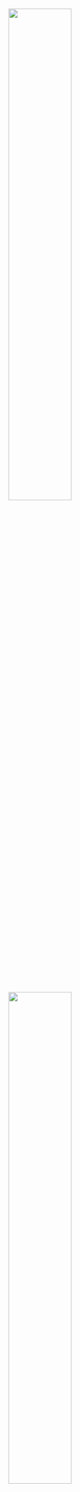 <br />
<p align="center">
    <a href="https://github.com/mosaicml/streaming#gh-light-mode-only" class="only-light">
      <img src="https://storage.googleapis.com/docs.mosaicml.com/images/streaming-logo-light-mode.png" width="50%"/>
    </a>
    <!--pypi website does not support dark mode and does not understand GitHub tag. Hence, it renders both the images.
    The below tag is being used to remove the dark mode image on pypi website.-->
    <!-- SETUPTOOLS_LONG_DESCRIPTION_HIDE_BEGIN -->
    <a href="https://github.com/mosaicml/streaming#gh-dark-mode-only" class="only-dark">
      <img src="https://storage.googleapis.com/docs.mosaicml.com/images/streaming-logo-dark-mode.png" width="50%"/>
    </a>
    <!-- SETUPTOOLS_LONG_DESCRIPTION_HIDE_END -->
</p>

<h2><p align="center">Fast, accurate streaming of training data from cloud storage</p></h2>

<h4><p align='center'>
<a href="https://www.mosaicml.com">[Website]</a>
- <a href="https://streaming.docs.mosaicml.com/en/latest/getting_started/user_guide.html">[Getting Started]</a>
- <a href="https://streaming.docs.mosaicml.com/">[Docs]
- <a href="https://www.mosaicml.com/team">[We're Hiring!]</a>
</p></h4>

<p align="center">
    <a href="https://pypi.org/project/mosaicml-streaming/">
        <img alt="PyPi Version" src="https://img.shields.io/pypi/pyversions/mosaicml-streaming">
    </a>
    <a href="https://pypi.org/project/mosaicml-streaming/">
        <img alt="PyPi Package Version" src="https://img.shields.io/pypi/v/mosaicml-streaming">
    </a>
    <a href="https://github.com/mosaicml/streaming/actions?query=workflow%3ATest">
        <img alt="Unit test" src="https://github.com/mosaicml/streaming/actions/workflows/pytest.yaml/badge.svg">
    </a>
    <a href="https://pepy.tech/project/mosaicml-streaming/">
        <img alt="PyPi Downloads" src="https://static.pepy.tech/personalized-badge/mosaicml-streaming?period=month&units=international_system&left_color=grey&right_color=blue&left_text=Downloads/month">
    </a>
    <a href="https://streaming.docs.mosaicml.com">
        <img alt="Documentation" src="https://readthedocs.org/projects/streaming/badge/?version=stable">
    </a>
    <a href="https://join.slack.com/t/mosaicml-community/shared_invite/zt-1btms90mc-GipE2ufuPkKY0QBrmF3LSA">
        <img alt="Chat @ Slack" src="https://img.shields.io/badge/slack-chat-2eb67d.svg?logo=slack">
    </a>
    <a href="https://github.com/mosaicml/streaming/blob/main/LICENSE">
        <img alt="License" src="https://img.shields.io/badge/License-Apache%202.0-green.svg?logo=slack">
    </a>
</p>
<br />

# 👋 Welcome

We built StreamingDataset to make training on large datasets from cloud storage as fast, cheap, and scalable as possible.

It’s specially designed for multi-node, distributed training for large models—maximizing correctness guarantees, performance, and ease of use. Now, you can efficiently train anywhere, independent of your training data location. Just stream in the data you need, when you need it. To learn more about why we built StreamingDataset, read our [announcement blog](https://www.mosaicml.com/blog/mosaicml-streamingdataset).

StreamingDataset is compatible with any data type, including **images, text, video, and multimodal data**.

With support for major cloud storage providers ([AWS](https://aws.amazon.com/s3/), [OCI](https://www.oracle.com/cloud/storage/object-storage/), and [GCS](https://cloud.google.com/storage) are supported today; [Azure](https://azure.microsoft.com/en-us/products/storage/blobs) is coming soon), and designed as a drop-in replacement for your PyTorch [IterableDataset](https://pytorch.org/docs/stable/data.html#torch.utils.data.IterableDataset) class, StreamingDataset seamlessly integrates into your existing training workflows.

![The flow of samples from shards in the cloud to devices in your cluster](docs/source/_static/images/flow.gif)

# 🚀 Getting Started

## 💾 Installation

Streaming can be installed with `pip`:

<!--pytest.mark.skip-->
```bash
pip install mosaicml-streaming
```

## 🏁 Quick Start

### 1. Prepare Your Data

Convert your raw dataset into one of our supported streaming formats:

- MDS (Mosaic Data Shard) format which can encode and decode any Python object
- CSV / TSV
- JSONL

<!--pytest.mark.skip-->
```python
import numpy as np
from PIL import Image
from streaming import MDSWriter

# Local or remote directory in which to store the compressed output files
data_dir = 'path-to-dataset'

# A dictionary mapping input fields to their data types
columns = {
    'image': 'jpeg',
    'class': 'int'
}

# Shard compression, if any
compression = 'zstd'

# Save the samples as shards using MDSWriter
with MDSWriter(out=data_dir, columns=columns, compression=compression) as out:
    for i in range(10000):
        sample = {
            'image': Image.fromarray(np.random.randint(0, 256, (32, 32, 3), np.uint8)),
            'class': np.random.randint(10),
        }
        out.write(sample)
```

### 2. Upload Your Data to Cloud Storage

Upload your streaming dataset to the cloud storage of your choice ([AWS](https://aws.amazon.com/s3/), [OCI](https://www.oracle.com/cloud/storage/object-storage/), or [GCP](https://cloud.google.com/storage)). Below is one example of uploading a directory to an S3 bucket using the [AWS CLI](https://aws.amazon.com/cli/).

<!--pytest.mark.skip-->
```bash
$ aws s3 cp --recursive path-to-dataset s3://my-bucket/path-to-dataset
```

### 3. Build a StreamingDataset and DataLoader

<!--pytest.mark.skip-->
```python
from torch.utils.data import DataLoader
from streaming import StreamingDataset

# Remote path where full dataset is persistently stored
remote = 's3://my-bucket/path-to-dataset'

# Local working dir where dataset is cached during operation
local = '/tmp/path-to-dataset'

# Create streaming dataset
dataset = StreamingDataset(local=local, remote=remote, shuffle=True)

# Let's see what is in sample #1337...
sample = dataset[1337]
img = sample['image']
cls = sample['class']

# Create PyTorch DataLoader
dataloader = DataLoader(dataset)
```

### 📚 What next?

Getting started guides, examples, API references, and other useful information can be found in our [docs](https://streaming.docs.mosaicml.com/).

We have end-to-end tutorials for training a model on:

- [CIFAR-10](https://streaming.docs.mosaicml.com/en/stable/examples/cifar10.html)
- [FaceSynthetics](https://streaming.docs.mosaicml.com/en/stable/examples/facesynthetics.html)
- [SyntheticNLP](https://streaming.docs.mosaicml.com/en/stable/examples/synthetic_nlp.html)

We also have starter code for the following popular datasets, which can be found in the `streaming` [directory](https://github.com/mosaicml/streaming/tree/main/streaming):

| Dataset | Task | Read | Write |
| --- | --- | --- | --- |
| LAION-400M | Text and image | [Read](https://github.com/mosaicml/diffusion-benchmark/blob/main/data.py) | [Write](https://github.com/mosaicml/streaming/tree/main/streaming/multimodal/convert/laion/laion400m) |
| WebVid | Text and video | [Read](https://github.com/mosaicml/streaming/blob/main/streaming/multimodal/webvid.py) | [Write](https://github.com/mosaicml/streaming/blob/main/streaming/multimodal/convert/webvid.py) |
| C4 | Text | [Read](https://github.com/mosaicml/streaming/blob/main/streaming/text/c4.py) | [Write](https://github.com/mosaicml/streaming/blob/main/streaming/text/convert/c4.py) |
| EnWiki | Text | [Read](https://github.com/mosaicml/streaming/blob/main/streaming/text/enwiki.py) | [Write](https://github.com/mosaicml/streaming/tree/main/streaming/text/convert/enwiki) |
| Pile | Text | [Read](https://github.com/mosaicml/streaming/blob/main/streaming/text/pile.py) | [Write](https://github.com/mosaicml/streaming/blob/main/streaming/text/convert/pile.py)
| ADE20K | Image segmentation | [Read](https://github.com/mosaicml/streaming/blob/main/streaming/vision/ade20k.py) | [Write](https://github.com/mosaicml/streaming/blob/main/streaming/vision/convert/ade20k.py)
| CIFAR10 | Image classification | [Read](https://github.com/mosaicml/streaming/blob/main/streaming/vision/cifar10.py) | [Write](https://github.com/mosaicml/streaming/blob/main/streaming/vision/convert/cifar10.py) |
| COCO | Image classification | [Read](https://github.com/mosaicml/streaming/blob/main/streaming/vision/coco.py) | [Write](https://github.com/mosaicml/streaming/blob/main/streaming/vision/convert/coco.py) |
| ImageNet | Image classification | [Read](https://github.com/mosaicml/streaming/blob/main/streaming/vision/imagenet.py) | [Write](https://github.com/mosaicml/streaming/blob/main/streaming/vision/convert/imagenet.py) |

**To start training on these datasets:**

1. Convert raw data into .mds format using the corresponding script from the `convert` directory.

For example:

<!--pytest.mark.skip-->
```bash
$ python -m streaming.multimodal.convert.webvid --in <CSV file> --out <MDS output directory>
```

2. Import dataset class to start training the model.

<!--pytest.mark.skip-->
```python
from streaming.multimodal import StreamingInsideWebVid
dataset = StreamingInsideWebVid(local=local, remote=remote, shuffle=True)
```

# **🔑** Key Features

---

## True Determinism

A unique feature of our solution: samples are in the same order regardless of the number of GPUs, nodes, or CPU workers. This makes it easier to:

- Reproduce and debug training runs and loss spikes
- Load a checkpoint trained on 64 GPUs and debug on 8 GPUs with reproducibility

See the figure below — training a model on 1, 8, 16, 32, or 64 GPUs yields the **exact same loss curve** (up to the limitations of floating point math!)

![Plot of elastic determinism](docs/source/_static/images/determinism.png)

## Instant Mid-Epoch Resumption

It can be expensive — and annoying — to wait for your job to resume while your dataloader spins after a hardware failure or loss spike. Thanks to our deterministic sample ordering, StreamingDataset lets you resume training in seconds, not hours, in the middle of a long training run.

Minimizing resumption latency can save thousands of dollars in egress fees and idle GPU compute time compared to existing solutions.

## High throughput

Our MDS format cuts extraneous work to the bone, resulting in ultra-low sample latency and higher throughput compared to alternatives for workloads bottlenecked by the dataloader.

| Tool | Throughput |
| --- | --- |
| StreamingDataset | ~19000 img/sec |
| ImageFolder | ~18000 img/sec |
| WebDataset | ~16000 img/sec |

*Results shown are from ImageNet + ResNet-50 training, collected over 5 repetitions after the data is cached after the first epoch.*

## Equal Convergence

Model convergence from using StreamingDataset is just as good as using local disk, thanks to our shuffling algorithm.

![Plot of equal convergence](docs/source/_static/images/convergence.png)

Below are results from ImageNet + ResNet-50 training, collected over 5 repetitions.

| Tool | Top-1 Accuracy |
| --- | --- |
| StreamingDataset | 76.51% +/- 0.09 |
| ImageFolder | 76.57% +/- 0.10 |
| WebDataset | 76.23% +/- 0.17 |

StreamingDataset shuffles across all samples assigned to a node, whereas alternative solutions only shuffle samples in a smaller pool (within a single process). Shuffling across a wider pool spreads out adjacent samples more. In addition, our shuffling algorithm minimizes dropped samples. We have found both of these shuffling features advantageous for model convergence.

## Random access

Access the data you need when you need it.

Even if a sample isn’t downloaded yet, you can access `dataset[i]` to get sample `i`. The download will kick off immediately and the result will be returned when it’s done - similar to a map-style PyTorch dataset with samples numbered sequentially and accessible in any order.

<!--pytest.mark.skip-->
```python
dataset = StreamingDataset(...)
sample = dataset[19543]
```

## **No divisibility requirements**

StreamingDataset will happily iterate over any number of samples. You do not have to forever delete samples so that the dataset is divisible over a baked-in number of devices. Instead, each epoch a different selection of samples are repeated (none dropped) so that each device processes the same count.

<!--pytest.mark.skip-->
```python
dataset = StreamingDataset(...)
dl = DataLoader(dataset, num_workers=...)
```

# 🏆 Project Showcase

Here are some projects and experiments that used StreamingDataset. Got something to add?  Email [community@mosaicml.com](mailto:community@mosaicml.com) or join our [Community Slack](https://join.slack.com/t/mosaicml-community/shared_invite/zt-1btms90mc-GipE2ufuPkKY0QBrmF3LSA).

- [BioMedLM](https://www.mosaicml.com/blog/introducing-pubmed-gpt): a Domain Specific Large Language Model for BioMedicine by MosaicML and Stanford CRFM
- [Mosaic Diffusion Models](https://www.mosaicml.com/blog/training-stable-diffusion-from-scratch-costs-160k): Training Stable Diffusion from Scratch Costs <$160k
- [Mosaic LLMs](https://www.mosaicml.com/blog/gpt-3-quality-for-500k): GPT-3 quality for <$500k
- [Mosaic ResNet](https://www.mosaicml.com/blog/mosaic-resnet): Blazingly Fast Computer Vision Training with the Mosaic ResNet and Composer
- [Mosaic DeepLabv3](https://www.mosaicml.com/blog/mosaic-image-segmentation): 5x Faster Image Segmentation Training with MosaicML Recipes
- …more to come! Stay tuned!

# 💫 Contributors

We welcome any contributions, pull requests, or issues.

To start contributing, see our [Contributing](https://github.com/mosaicml/streaming/blob/main/CONTRIBUTING.md) page.

P.S.: [We're hiring](https://mosaicml.com/jobs)!

If you like this project, give us a star **⭐** and check out our other projects:

- **[Composer](https://github.com/mosaicml/composer) -** a modern PyTorch library that makes scalable, efficient neural network training easy
- **[MosaicML Examples](https://github.com/mosaicml/examples)** - reference examples for training ML models quickly and to high accuracy - featuring starter code for GPT / Large Language Models, Stable Diffusion, BERT, ResNet-50, and DeepLabV3
- **[MosaicML Cloud](https://www.mosaicml.com/cloud)** - our training platform built to minimize training costs for LLMs, Diffusion Models, and other large models - featuring multi-cloud orchestration, effortless multi-node scaling, and under-the-hood optimizations for speeding up training time

# ✍️ Citation

```
@misc{mosaicml2022streaming,
    author = {The Mosaic ML Team},
    title = {streaming},
    year = {2022},
    howpublished = {\\url{<https://github.com/mosaicml/streaming/>}},
}
```
